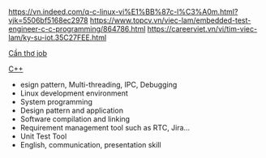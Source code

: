 https://vn.indeed.com/q-c-linux-vi%E1%BB%87c-l%C3%A0m.html?vjk=5506bf5168ec2978
https://www.topcv.vn/viec-lam/embedded-test-engineer-c-c-programming/864786.html
https://careerviet.vn/vi/tim-viec-lam/ky-su-iot.35C27FEE.html

[Cần thơ job](https://career.fpt-software.com/jobs/c-developer-5/)


[C++ ](https://vn.indeed.com/viewjob?jk=96d35f8cfd5e995d&from=shareddesktop)
- esign pattern, Multi-threading, IPC, Debugging
- Linux development environment
- System programming
- Design pattern and application
- Software compilation and linking
- Requirement management tool such as RTC, Jira…
- Unit Test Tool
- English, communication, presentation skill